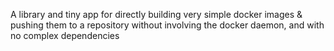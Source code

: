 
A library and tiny app for directly building very simple docker images & pushing them to a repository without involving the docker daemon, and with no complex dependencies